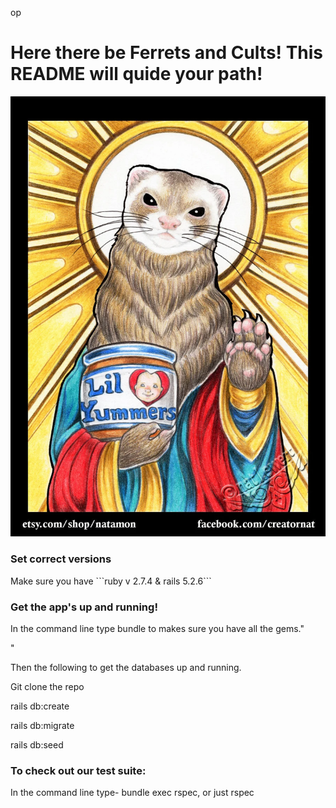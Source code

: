 op<h1>   Here there be Ferrets and Cults! This README will quide your path! </h1>
![image](Holy_ferret.png)

<h3> Set correct versions</h2>
Make sure you have ```ruby v 2.7.4 & rails 5.2.6```
<h3> Get the app's up and running!</h3>
  <p>In the command line type bundle to makes sure you have all the gems."</p>"
  <p>Then the following to get the databases up and running.</p>
  <p>Git clone the repo</p>
  <p>rails db:create</p>
  <p>rails db:migrate</p>
  <p>rails db:seed</p>

<h3>To check out our test suite:</h3>
  <p>In the command line type- bundle exec rspec, or just rspec</p>
